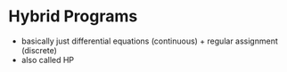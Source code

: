 # Hybrid Programs

- basically just differential equations (continuous) + regular assignment (discrete)
- also called HP
